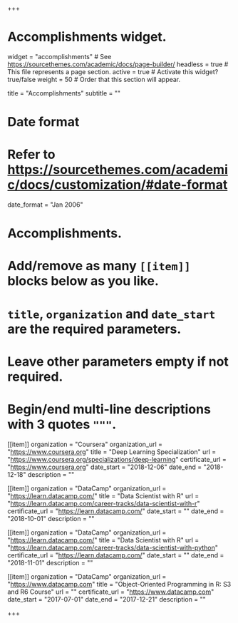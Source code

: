 +++
# Accomplishments widget.
widget = "accomplishments"  # See https://sourcethemes.com/academic/docs/page-builder/
headless = true  # This file represents a page section.
active = true  # Activate this widget? true/false
weight = 50  # Order that this section will appear.

title = "Accomplish&shy;ments"
subtitle = ""

# Date format
#   Refer to https://sourcethemes.com/academic/docs/customization/#date-format
date_format = "Jan 2006"

# Accomplishments.
#   Add/remove as many `[[item]]` blocks below as you like.
#   `title`, `organization` and `date_start` are the required parameters.
#   Leave other parameters empty if not required.
#   Begin/end multi-line descriptions with 3 quotes `"""`.

[[item]]
  organization = "Coursera"
  organization_url = "https://www.coursera.org"
  title = "Deep Learning Specialization"
  url = "https://www.coursera.org/specializations/deep-learning"
  certificate_url = "https://www.coursera.org"
  date_start = "2018-12-06"
  date_end = "2018-12-18"
  description = ""

[[item]]
  organization = "DataCamp"
  organization_url = "https://learn.datacamp.com/"
  title = "Data Scientist with R"
  url = "https://learn.datacamp.com/career-tracks/data-scientist-with-r"
  certificate_url = "https://learn.datacamp.com/"
  date_start = ""
  date_end = "2018-10-01"
  description = ""

[[item]]
  organization = "DataCamp"
  organization_url = "https://learn.datacamp.com/"
  title = "Data Scientist with R"
  url = "https://learn.datacamp.com/career-tracks/data-scientist-with-python"
  certificate_url = "https://learn.datacamp.com/"
  date_start = ""
  date_end = "2018-11-01"
  description = ""
  

  
[[item]]
  organization = "DataCamp"
  organization_url = "https://www.datacamp.com"
  title = "Object-Oriented Programming in R: S3 and R6 Course"
  url = ""
  certificate_url = "https://www.datacamp.com"
  date_start = "2017-07-01"
  date_end = "2017-12-21"
  description = ""

+++
